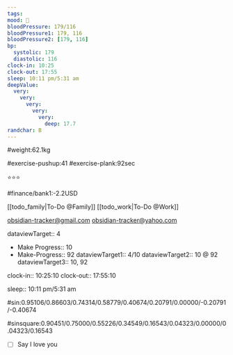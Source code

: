 ```yaml
---
tags:
mood: 🙂
bloodPressure: 179/116
bloodPressure1: 179, 116
bloodPressure2: [179, 116]
bp:
  systolic: 179
  diastolic: 116
clock-in: 10:25
clock-out: 17:55
sleep: 10:11 pm/5:31 am
deepValue:
  very:
    very:
      very:
        very:
          very:
            deep: 17.7
randchar: B
---
```


#weight:62.1kg

#exercise-pushup:41
#exercise-plank:92sec

⭐⭐⭐

#finance/bank1:-2.2USD

[[todo_family|To-Do @Family]]
[[todo_work|To-Do @Work]]

obsidian-tracker@gmail.com
obsidian-tracker@yahoo.com

dataviewTarget:: 4

- Make Progress:: 10
- Make-Progress:: 92
  dataviewTarget1:: 4/10
  dataviewTarget2:: 10 @ 92
  dataviewTarget3:: 10, 92

clock-in:: 10:25:10
clock-out:: 17:55:10

sleep:: 10:11 pm/5:31 am

#sin:0.95106/0.86603/0.74314/0.58779/0.40674/0.20791/0.00000/-0.20791/-0.40674

#sinsquare:0.90451/0.75000/0.55226/0.34549/0.16543/0.04323/0.00000/0.04323/0.16543

- [ ] Say I love you
